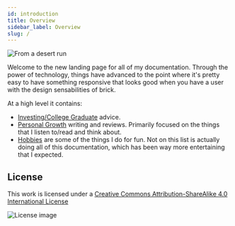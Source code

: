 ```yaml
---
id: introduction
title: Overview
sidebar_label: Overview
slug: /
---
```

![From a desert run](assets/desert-run-pano.jpg)

Welcome to the new landing page for all of my documentation.  Through the power of technology, things have advanced to the point where it's pretty easy to have something responsive that looks good when you have a user with the design sensabilities of brick.

At a high level it contains:

* [Investing/College Graduate](College-Grads/README.md) advice.
* [Personal Growth](Personal-Growth/README.md) writing and reviews.  Primarily focused on the things that I listen to/read and think about.
* [Hobbies](Hobbies/README.md) are some of the things I do for fun.  Not on this list is actually doing all of this documentation, which has been way more entertaining that I expected.

## License

This work is licensed under a
[Creative Commons Attribution-ShareAlike 4.0 International License](https://creativecommons.org/licenses/by-nc-sa/4.0/)

![License image](assets/88x31.png)


